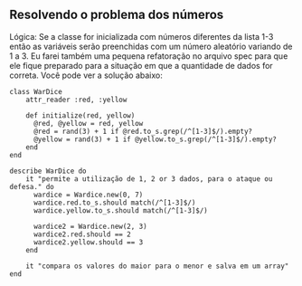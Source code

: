 ## Resolvendo o problema dos números

Lógica: Se a classe for inicializada com números diferentes da lista 1-3 então as variáveis serão preenchidas com um número aleatório variando de 1 a 3. Eu farei também uma pequena refatoração no arquivo spec para que ele fique preparado para a situação em que a quantidade de dados for correta. Você pode ver a solução abaixo:

	class WarDice 
		attr_reader :red, :yellow

		def initialize(red, yellow)
		  @red, @yellow = red, yellow
		  @red = rand(3) + 1 if @red.to_s.grep(/^[1-3]$/).empty?
		  @yellow = rand(3) + 1 if @yellow.to_s.grep(/^[1-3]$/).empty?
		end
	end

	describe WarDice do
		it "permite a utilização de 1, 2 or 3 dados, para o ataque ou defesa." do 
		  wardice = Wardice.new(0, 7)
		  wardice.red.to_s.should match(/^[1-3]$/)
		  wardice.yellow.to_s.should match(/^[1-3]$/)

		  wardice2 = Wardice.new(2, 3)
		  wardice2.red.should == 2
		  wardice2.yellow.should == 3
		end
	
		it "compara os valores do maior para o menor e salva em um array"
	end
